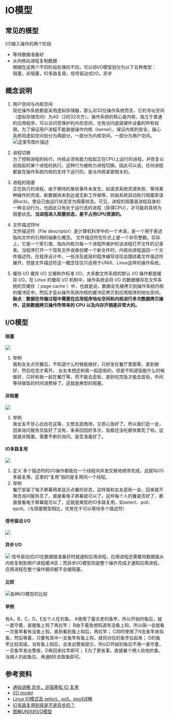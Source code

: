 # IO模型

## 常见的模型
I/O输入操作的两个阶段  
- 等待数据准备好  
- 从内核向进程复制数据  
根据在这两个不同阶段处理的不同，可以将I/O模型划分为以下五种类型：  
阻塞，非阻塞，IO多路复用，信号驱动式I/O，异步

## 概念说明
1. 用户空间与内核空间  
现在操作系统都是采用虚拟存储器，那么对32位操作系统而言，它的寻址空间（虚拟存储空间）为4G（2的32次方）。操作系统的核心是内核，独立于普通的应用程序，可以访问受保护的内存空间，也有访问底层硬件设备的所有权限。为了保证用户进程不能直接操作内核（kernel），保证内核的安全，操心系统将虚拟空间划分为两部分，一部分为内核空间，一部分为用户空间。  
![这里写图片描述](https://img-blog.csdn.net/20180613143011968?watermark/2/text/aHR0cHM6Ly9ibG9nLmNzZG4ubmV0L1RpbWU4ODg=/font/5a6L5L2T/fontsize/400/fill/I0JBQkFCMA==/dissolve/70)

2. 进程切换  
为了控制进程的执行，内核必须有能力挂起正在CPU上运行的进程，并恢复以前挂起的某个进程的执行。这种行为被称为进程切换。因此可以说，任何进程都是在操作系统内核的支持下运行的，是与内核紧密相关的。

3. 进程的阻塞  
正在执行的进程，由于期待的某些事件未发生，如请求系统资源失败、等待某种操作的完成、新数据尚未到达或无新工作做等，则由系统自动执行阻塞原语(Block)，使自己由运行状态变为阻塞状态。可见，进程的阻塞是进程自身的一种主动行为，也因此只有处于运行态的进程（获得CPU），才可能将其转为阻塞状态。**当进程进入阻塞状态，是不占用CPU资源的。**

4. 文件描述符fd  
文件描述符（File descriptor）是计算机科学中的一个术语，是一个用于表述指向文件的引用的抽象化概念。
文件描述符在形式上是一个非负整数。实际上，它是一个索引值，指向内核为每一个进程所维护的该进程打开文件的记录表。当程序打开一个现有文件或者创建一个新文件时，内核向进程返回一个文件描述符。在程序设计中，一些涉及底层的程序编写往往会围绕着文件描述符展开。但是文件描述符这一概念往往只适用于UNIX、Linux这样的操作系统。

5. 缓存 I/O
缓存 I/O 又被称作标准 I/O，大多数文件系统的默认 I/O 操作都是缓存 I/O。在 Linux 的缓存 I/O 机制中，操作系统会将 I/O 的数据缓存在文件系统的页缓存（ page cache ）中，也就是说，数据会先被拷贝到操作系统内核的缓冲区中，然后才会从操作系统内核的缓冲区拷贝到应用程序的地址空间。
**缺点：数据在传输过程中需要在应用程序地址空间和内核进行多次数据拷贝操作，这些数据拷贝操作所带来的 CPU 以及内存开销是非常大的。**

## I/O模型

#### 阻塞
![](http://img.blog.csdn.net/20160609135646100)
1. 举例  
我和女友点完餐后，不知道什么时候能做好，只好坐在餐厅里面等，直到做好，然后吃完才离开。
女友本想还和我一起逛街的，但是不知道饭能什么时候做好，只好和我一起在餐厅等，而不能去逛街，直到吃完饭才能去逛街，中间等待做饭的时间浪费掉了。这就是典型的阻塞。

#### 非阻塞
![](http://img.blog.csdn.net/20160609135720523)
1. 举例   
我女友不甘心白白在这等，又想去逛商场，又担心饭好了。所以我们逛一会，回来询问服务员饭好了没有，来来回回好多次，饭都还没吃都快累死了啦。这就是非阻塞。需要不断的询问，是否准备好了。

#### IO多路复用
![](http://img.blog.csdn.net/20160609135743772)

1. 定义
多个描述符的I/O操作都能在一个线程内并发交替地顺序完成，这就叫I/O多路复用，这里的“复用”指的是复用同一个线程。
2. 举例  
餐厅安装了电子屏幕用来显示点餐的状态，这样我和女友逛街一会，回来就不用去询问服务员了，直接看电子屏幕就可以了。这样每个人的餐是否好了，都直接看电子屏幕就可以了，这就是典型的IO多路复用，如select、poll、epoll。（与阻塞模型相比，优势在于可以等待多个描述符）

#### 信号驱动 I/O
![](http://img.blog.csdn.net/20160609135826601)

#### 异步 I/O
![](http://img.blog.csdn.net/20160609135848507)
信号驱动式I/O在数据报准备好时就通知应用进程，应用进程还需要将数据报从内核复制到用户进程缓冲区；而异步I/O模型则是整个操作完成才通知应用进程，应用进程在整个操作期间都不会被阻塞。

#### 比较
![各种I/O模型的比较](http://img.blog.csdn.net/20161021075133062)

#### 举例  
有A，B，C，D，E五个人在钓鱼。 
A使用了最古老的鱼竿，所以开始钓鱼后，就一直守着，直接鱼上钩了再拉竿； 
B由于着急想知道有没鱼上钩，所以隔一会就看一次鱼竿看有没鱼上钩，直到看到鱼上钩后，再拉竿； 
C同时使用了N支鱼竿来钩鱼，然后等着，只要有其中一支鱼竿有鱼上钩，就将对应的鱼竿拉起来； 
D的鱼竿比较高级，当有鱼上钩后，会发出警报提示，所以D开始钓鱼后不用一直守着，一旦鱼竿发出警报，D再回来拉竿即可； 
E为了更省事，直接雇个佣人给他钓鱼，当佣人钓起鱼后，再通知E去取鱼即可。


## 参考资料
* [通俗讲解 异步，非阻塞和 IO 复用](https://www.zybuluo.com/phper/note/595507)
* [I/O model](http://www.masterraghu.com/subjects/np/introduction/unix_network_programming_v1.3/ch06lev1sec2.html)
* [Linux IO模式及 select、poll、epoll详解](https://segmentfault.com/a/1190000003063859)
* [IO多路复用到底是不是异步的？](https://www.zhihu.com/question/59975081/answer/171729721)
* [图解UNIX的I/O模型](http://blog.csdn.net/lihao21/article/details/51620374)